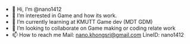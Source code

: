 - 👋 Hi, I’m @nano1412
- 👀 I’m interested in Game and how its work.
- 🌱 I’m currently learning at KMUTT Game dev (MDT GDM)
- 💞️ I’m looking to collaborate on Game making or coding relate work
- 📫 How to reach me
    Mail: nano.khongsri@gmail.com
    LineID: nano1412
<!---
nano1412/nano1412 is a ✨ special ✨ repository because its `README.md` (this file) appears on your GitHub profile.
You can click the Preview link to take a look at your changes.
--->
